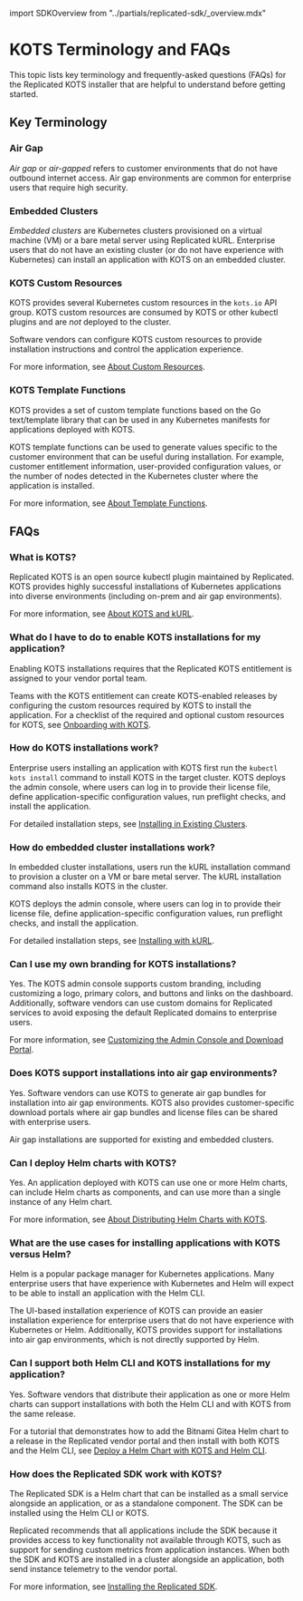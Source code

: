 import SDKOverview from "../partials/replicated-sdk/_overview.mdx"

# KOTS Terminology and FAQs

This topic lists key terminology and frequently-asked questions (FAQs) for the Replicated KOTS installer that are helpful to understand before getting started.

## Key Terminology

### Air Gap

_Air gap_ or _air-gapped_ refers to customer environments that do not have outbound internet access. Air gap environments are common for enterprise users that require high security.

### Embedded Clusters

_Embedded clusters_ are Kubernetes clusters provisioned on a virtual machine (VM) or a bare metal server using Replicated kURL. Enterprise users that do not have an existing cluster (or do not have experience with Kubernetes) can install an application with KOTS on an embedded cluster. 

### KOTS Custom Resources

KOTS provides several Kubernetes custom resources in the `kots.io` API group. KOTS custom resources are consumed by KOTS or other kubectl plugins and are _not_ deployed to the cluster.

Software vendors can configure KOTS custom resources to provide installation instructions and control the application experience.

For more information, see [About Custom Resources](/reference/custom-resources-about).

### KOTS Template Functions

KOTS provides a set of custom template functions based on the Go text/template library that can be used in any Kubernetes manifests for applications deployed with KOTS.

KOTS template functions can be used to generate values specific to the customer environment that can be useful during installation. For example, customer entitlement information, user-provided configuration values, or the number of nodes detected in the Kubernetes cluster where the application is installed.

For more information, see [About Template Functions](/reference/template-functions-about).

## FAQs

### What is KOTS?

Replicated KOTS is an open source kubectl plugin maintained by Replicated. KOTS provides highly successful installations of Kubernetes applications into diverse environments (including on-prem and air gap environments).

For more information, see [About KOTS and kURL](intro-kots).

### What do I have to do to enable KOTS installations for my application?

Enabling KOTS installations requires that the Replicated KOTS entitlement is assigned to your vendor portal team.

Teams with the KOTS entitlement can create KOTS-enabled releases by configuring the custom resources required by KOTS to install the application. For a checklist of the required and optional custom resources for KOTS, see [Onboarding with KOTS](/vendor/distributing-workflow).

### How do KOTS installations work?

Enterprise users installing an application with KOTS first run the `kubectl kots install` command to install KOTS in the target cluster. KOTS deploys the admin console, where users can log in to provide their license file, define application-specific configuration values, run preflight checks, and install the application.

For detailed installation steps, see [Installing in Existing Clusters](/enterprise/installing-existing-cluster).

### How do embedded cluster installations work?

In embedded cluster installations, users run the kURL installation command to provision a cluster on a VM or bare metal server. The kURL installation command also installs KOTS in the cluster.

KOTS deploys the admin console, where users can log in to provide their license file, define application-specific configuration values, run preflight checks, and install the application.

For detailed installation steps, see [Installing with kURL](/enterprise/installing-embedded-cluster).

### Can I use my own branding for KOTS installations?

Yes. The KOTS admin console supports custom branding, including customizing a logo, primary colors, and buttons and links on the dashboard. Additionally, software vendors can use custom domains for Replicated services to avoid exposing the default Replicated domains to enterprise users.

For more information, see [Customizing the Admin Console and Download Portal](/vendor/admin-console-customize-app-icon).

### Does KOTS support installations into air gap environments?

Yes. Software vendors can use KOTS to generate air gap bundles for installation into air gap environments. KOTS also provides customer-specific download portals where air gap bundles and license files can be shared with enterprise users.

Air gap installations are supported for existing and embedded clusters. 

### Can I deploy Helm charts with KOTS?

Yes. An application deployed with KOTS can use one or more Helm charts, can include Helm charts as components, and can use more than a single instance of any Helm chart.

For more information, see [About Distributing Helm Charts with KOTS](/vendor/helm-native-about).

### What are the use cases for installing applications with KOTS versus Helm?

Helm is a popular package manager for Kubernetes applications. Many enterprise users that have experience with Kubernetes and Helm will expect to be able to install an application with the Helm CLI. 

The UI-based installation experience of KOTS can provide an easier installation experience for enterprise users that do not have experience with Kubernetes or Helm. Additionally, KOTS provides support for installations into air gap environments, which is not directly supported by Helm.

### Can I support both Helm CLI and KOTS installations for my application?

Yes. Software vendors that distribute their application as one or more Helm charts can support installations with both the Helm CLI and with KOTS from the same release.

For a tutorial that demonstrates how to add the Bitnami Gitea Helm chart to a release in the Replicated vendor portal and then install with both KOTS and the Helm CLI, see [Deploy a Helm Chart with KOTS and Helm CLI](/vendor/tutorial-kots-helm-setup).

### How does the Replicated SDK work with KOTS?

The Replicated SDK is a Helm chart that can be installed as a small service alongside an application, or as a standalone component. The SDK can be installed using the Helm CLI or KOTS.

Replicated recommends that all applications include the SDK because it provides access to key functionality not available through KOTS, such as support for sending custom metrics from application instances. When both the SDK and KOTS are installed in a cluster alongside an application, both send instance telemetry to the vendor portal.

For more information, see [Installing the Replicated SDK](/vendor/replicated-sdk-installing).